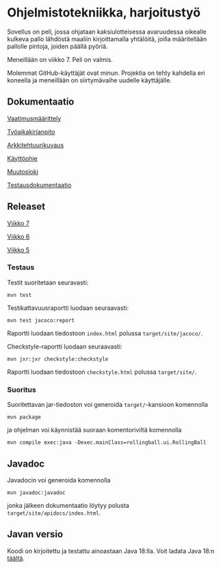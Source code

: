 # Ohjelmistotekniikka, harjoitustyö

Sovellus on peli, jossa ohjataan kaksiulotteisessa avaruudessa oikealle kulkeva pallo lähdöstä maaliin kirjoittamalla yhtälöitä, joilla määritellään pallolle pintoja, joiden päällä pyöriä.

Meneillään on viikko 7. Peli on valmis.

Molemmat GitHub-käyttäjät ovat minun. Projektia on tehty kahdella eri koneella ja meneillään on siirtymävaihe uudelle käyttäjälle.

## Dokumentaatio

[Vaatimusmäärittely](https://github.com/kbjakex/ot-harjoitystyo/blob/main/dokumentaatio/vaatimusmaarittely.md)

[Työaikakirjanpito](https://github.com/kbjakex/ot-harjoitystyo/blob/main/dokumentaatio/tyoaikakirjanpito.md)

[Arkkitehtuurikuvaus](https://github.com/kbjakex/ot-harjoitystyo/blob/main/dokumentaatio/arkitehtuuri.md)

[Käyttöohje](https://github.com/kbjakex/ot-harjoitystyo/blob/main/dokumentaatio/kayttoohje.md)

[Muutosloki](https://github.com/kbjakex/ot-harjoitystyo/blob/main/dokumentaatio/changelog.md)

[Testausdokumentaatio](https://github.com/kbjakex/ot-harjoitystyo/blob/main/dokumentaatio/testausdokumentti.md)

## Releaset

[Viikko 7](https://github.com/kbjakex/ot-harjoitystyo/releases/tag/Loppupalautus)

[Viikko 6](https://github.com/kbjakex/ot-harjoitystyo/releases/tag/viikko6)

[Viikko 5](https://github.com/kbjakex/ot-harjoitystyo/releases/tag/viikko5)

### Testaus

Testit suoritetaan seuravasti:

```console
mvn test
```

Testikattavuusraportti luodaan seuraavasti:

```console
mvn test jacoco:report
```
Raportti luodaan tiedostoon `index.html` polussa `target/site/jacoco/`.

Checkstyle-raportti luodaan seuraavasti:
```console
mvn jxr:jxr checkstyle:checkstyle
```
Raportti luodaan tiedostoon `checkstyle.html` polussa `target/site/`.

### Suoritus

Suoritettavan jar-tiedoston voi generoida `target/`-kansioon komennolla
```console
mvn package
```
ja ohjelman voi käynnistää suoraan komentoriviltä komennolla
```console
mvn compile exec:java -Dexec.mainClass=rollingball.ui.RollingBall
```

## Javadoc
Javadocin voi generoida komennolla
```console
mvn javadoc:javadoc
```
jonka jälkeen dokumentaatio löytyy polusta `target/site/apidocs/index.html`.

## Javan versio

Koodi on kirjoitettu ja testattu ainoastaan Java 18:lla. Voit ladata Java 18:n [täältä](https://jdk.java.net/18/).
